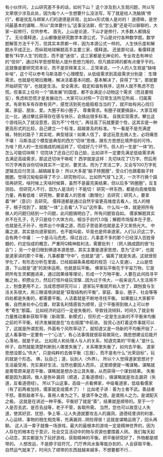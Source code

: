 有小伙伴问，上山研究差不多的话，如何下山？ 这个涉及到人生观问题，所以写文章很少涉及此处，因为每个人一生想要什么没法写，写了就是给人洗脑搞“修行”，都是扰乱与绑架人们的道德是非观，比如xx形式做人是对的！ 道德嘛，是世间最基本的谋略… 所以“具体要什么”这事没法聊，但“怎么要”还是可以聊聊的，大家一起修行，仅供参考。 首先，上山是论道，下山才是修行，大多数人都搞反了。 无论儒释道，上山都像是研究数学本源公式，下山是对付各种数学题。数学题解答方法千千万，但其实本质都一样，因为本源公式一样的。 人生快乐度和解题水平成正比，而纵观地球解题高手主要三家，儒释道。 还是那句话，看儒释道要有“科学人生”的观念，而不是“迷信”，这三家都是无神论的，专业攻击有神论的“信仰”，通过科学思想帮助人提升思想力用的，但凡搞崇拜的都有点傻乎乎的。 这就像是要研究资本论，而不是崇拜某主义...  正常来说，一个人的人生观是“缺啥补啥”，这个可以参考马斯洛那个心理模型，从低级需求到高级需求分别是： 生理需求。也就是吃喝拉撒睡，解决活着基本问题。基本解决了，获得了“生”，那就要开始研究“存”，也就是生活。 安全需求。稳定和谐有秩序，这样人就不焦虑不恐慌。但事实上任何一个“搞发展”的国度，都不会满足小动物这个需求（而且要相反），焦虑和恐慌才是发展动力...大家可以对照一下日常生活所见所闻... 归属需求。有房有车有存款有资产，感觉活到死也能稳稳当当的了，就开始有闲心找归属，家庭、朋友、爱。大圈子和小圈子。 尊重需求。有圈子就要搞装x，大家互相比一比，通过攀比获得存在感与快乐，会搞出很多标准。 自我实现需求。攀比这个游戏玩久了就没意思，因为不“个性化”，再往高了玩就要耍个性，这其实是一种更高形式的比较，自己建立一个标准，超越普及的标准。 乍一看是不是充满逻辑，特别对路子？其实呢，典型错误！如果人信了，拿这玩意去搞人生，必将痛苦不堪！ 马斯洛这个模型是典型的西方“切块”思维，跟东方思想比境界低的可怜，为啥？把人的一生给搞成机械运转了，切成好几个环节。但人的一生是“一体”的，怎么可能切块啊？ 切完块了还自己打自己脸，比如讲不一定要先满足低级需求再去满足高级需求，那这还切块干嘛呢？ 西学就是这样：先切块花了1万字。然后用10万字再告诉你切块其实不一定对，要灵活。而为了灵活二字，又会写100万字死逻辑去应付灵活...越搞越复杂！ 所以大多是“脑子转圈圈”，受众们也跟着脑子转圈圈，觉得沉甸甸获得了不少...研究物可以，比如热气球飞上天，一次不行换个路径再研究，啥时候上天啥时候算，虽然不是最完美结果，但以后多“转圈圈”，反复测验。
但研究人不行，因为人是活的！不能切！  研究一样东西，都是向高维借取力量，再看低维：研究物，要拿着人的思维（数理化）去研究；研究人，要拿着“神”（意识）去研究。  儒释道都是通过自然宇宙更高维度去看人，找人的根子，根子找到了，就能“一体”上去看“人下山”这件事。 什么叫一体，就是把所有做人的问题归结到一个问题，此问题搞明白了，所有问题皆自如。 儒家解题其实并不在孔子，孔子只是给个大体方向，相当于初代1.0版；解题市场版本在子思，也就是孔子孙子，他弄出个中庸之道，而后子思徒弟也就是孟子又发扬光大。 中庸之道，其实是向道家偷的，也不能叫偷，毕竟也是师承道家。人们认识这二字，会有两个中庸： 一个是马马虎虎，得过且过，凡事差不多的那个已经深入百姓骨髓的，约定俗成的概念，严重阿Q精神胜利法，需要批判！（把人搞成圆的很“社会”）； 另一个是归根到佛道本源思想，其实主要是道家思想，意为“正中”，也就是道家讲的那个平衡，凡事都要“守中”，也就是“道”，偏离了就是失道。这就很哲学化了，有形态分析在里面，已经超越条条框框的规范（让人变通）。  上山是悟道，下山就是“道”的具体运用，也就是玩平衡。 佛家玩平衡在于宇宙万物，它是把所有生灵都圈进来，通过因果缘等理论，形成一个万物平衡，人要在此间找寻平衡之处，积攒业力，然后打怪升级玩涅槃…因为过于伟大，一般来说凡人生活用不上，刨食更用不上，当成思想研究可以； 道家玩平衡就开始入世了，跟刨食与生活关系很大，用三眼语境讲就是“获取结构的平衡”，家庭、事业、圈子、社会等等四处都是失衡的，都需要平衡。人活着就是不断地寻找平衡。 如果能让大家都平衡，自然身处中心位置，财富名利情感皆为顺带，这个平衡用到做人上可以参考“寄生”那篇。 比如经济的运行一定是失衡的，导致钱流倾斜，时间久了就会有力量推动重新获取平衡（新政策、新模式），但形式一定是生出新的不平衡来均衡之前的不平衡，经济发展就是在“左右摇摆”中前进。 投资心法盯着这件事就可以了，这就是所谓宏观，外面有个风吹草动了，就知道又是一场新的不均衡开始了...这人看事物一定要有一个“心法”，有心法事情就很容易做简化，搞思想建设后能开心落地，就是于此。 比如观人和处理人与人的关系，知道完美的“平衡人”是什么样子，自然就能清楚判断别人哪里失衡了，关系哪里失衡了，如何去平衡。 道家思想没那么“伟大”，只是纯粹的去做平衡（忘我），而不是有什么“光荣目标”，玩的就是个形态。 佛，玩自己；道，玩别人（外界）。 所以个人觉得道家思想对于生活最受用，充实美好生活，当然也要因人而异。 这里顺便提一嘴谋略，谋略就是甭管原来是否平衡，谋略就是想办法让其失衡，从而获得一个谋划结果。 失衡都是因为漏洞，做人是弥补漏洞（顺道，正看道德经），搞谋略就是攻击漏洞（失道，反看道德经）。 所以下山这事，高级一点看佛家，中级看道家，低级看儒家（有了前两者加持，儒家就变成儒术了）！ 比如老子讲：善为士者不武。善战者不怒。善胜敌者不与。善用人者为之下。是谓不争之德。是谓用人之力。是谓配天之极。 这就是在讲述一种平衡。平衡好了就是“善”，结果就是顺带的。至于一个人是否去武、是否去战等，老子不管，各取所需。 当然，您也可以故意让人失道，使其好武、扰怒、争上等…让人失道就要攻击人的漏洞，道德经里讲的利害、人心运转、事物的相生相克等，充满漏洞…阴险得很！这就是谋略运用了，回头再聊。  这人活一辈子就像一场游戏，最大的最根本的游戏一定是精神世界的，因为人存在的根本在于意识，社会交互活动中的物与资源也要围着人转。 我们每天起心动念，其实都是为了玩好游戏，获取精神的平衡。把平衡研究好了，外物都是顺带的。 人想改运，不是脖子挂符咒，门厅养风水鱼等能办到的，人会获取平衡，自然运气就来了，时间久了顺带的东西就越来越多，不想要都不行...